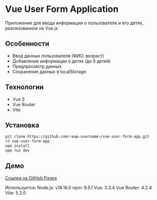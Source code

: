 # Vue User Form Application

Приложение для ввода информации о пользователе и его детях, реализованное на Vue.js

## Особенности
- Ввод данных пользователя (ФИО, возраст)
- Добавление информации о детях (до 5 детей)
- Предпросмотр данных
- Сохранение данных в localStorage

## Технологии
- Vue 3
- Vue Router
- Vite

## Установка
```bash
git clone https://github.com/<ваш-username>/vue-user-form-app.git
cd vue-user-form-app
npm install
npm run dev
```

## Демо
[Ссылка на GitHub Pages](#) 

Используется:
Node.js: v18.16.0
npm: 9.5.1
Vue: 3.3.4
Vue Router: 4.2.4
Vite: 5.2.0